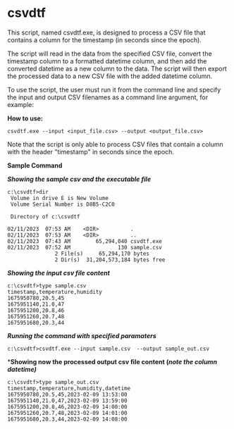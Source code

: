 # csvdtf

This script, named csvdtf.exe, is designed to process a CSV file that contains a column for the timestamp (in seconds since the epoch). 

The script will read in the data from the specified CSV file, convert the timestamp column to a formatted datetime column, and then add the converted datetime as a new column to the data. The script will then export the processed data to a new CSV file with the added datetime column. 

To use the script, the user must run it from the command line and specify the input and output CSV filenames as a command line argument, for example:
 
**How to use:**

```
csvdtf.exe --input <input_file.csv> --output <output_file.csv>
```
Note that the script is only able to process CSV files that contain a column with the header "timestamp" in seconds since the epoch.

**Sample Command**

***Showing the sample csv and the executable file***
```
c:\csvdtf>dir
 Volume in drive E is New Volume
 Volume Serial Number is D8B5-C2C0

 Directory of c:\csvdtf

02/11/2023  07:53 AM    <DIR>          .
02/11/2023  07:53 AM    <DIR>          ..
02/11/2023  07:43 AM        65,294,040 csvdtf.exe
02/11/2023  07:52 AM               130 sample.csv
               2 File(s)     65,294,170 bytes
               2 Dir(s)  31,204,573,184 bytes free
``` 

***Showing the input csv file content***
```
c:\csvdtf>type sample.csv
timestamp,temperature,humidity
1675950780,20.5,45
1675951140,21.0,47
1675951200,20.8,46
1675951260,20.7,48
1675951680,20.3,44
```

***Running the command with specified paramaters***
```
c:\csvdtf>csvdtf.exe --input sample.csv  --output sample_out.csv
```

***Showing now the processed output csv file content (*note the column datetime)***
```
c:\csvdtf>type sample_out.csv
timestamp,temperature,humidity,datetime
1675950780,20.5,45,2023-02-09 13:53:00
1675951140,21.0,47,2023-02-09 13:59:00
1675951200,20.8,46,2023-02-09 14:00:00
1675951260,20.7,48,2023-02-09 14:01:00
1675951680,20.3,44,2023-02-09 14:08:00
``` 
